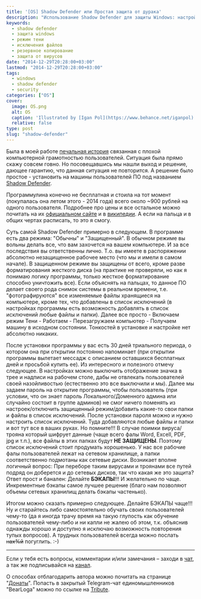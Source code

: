 ```yaml
---
title: '[OS] Shadow Defender или Простая защита от дурака'
description: "Использование Shadow Defender для защиты Windows: настройка режима тени, управление исключениями и рекомендации по резервному копированию"
keywords:
  - shadow defender
  - защита windows
  - режим тени
  - исключения файлов
  - резервное копирование
  - защита от вирусов
date: "2014-12-29T20:28:00+03:00"
lastmod: "2014-12-29T20:28:00+03:00"
tags:
  - windows
  - shadow defender
  - security
categories: ["OS"]
cover:
  image: OS.png
  alt: OS
  caption: 'Illustrated by [Igan Pol](https://www.behance.net/iganpol)'
  relative: false
type: post
slug: "shadow-defender"
---
```


Была в моей работе [печальная история](https://jtprog.ru/bad-story/) связанная с плохой компьютерной грамотностью пользователей. Ситуация была прямо скажу совсем говно. Но посовещавшись мы нашли выход и решение, дающее гарантию, что данная ситуация не повторится. А решение было простое - установить на машины пользователей ПО под названием [Shadow Defender](https://ru.wikipedia.org/wiki/Shadow_Defender).

Программулина конечно не бесплатная и стоила на тот момент (покупалась она летом этого - 2014 года) всего около ~900 рублей на одного пользователя. Подробнее про цены и все остальное можно почитать на их [официальном сайте](http://www.shadowdefender.com/) и в [википедии](https://ru.wikipedia.org/wiki/Shadow_Defender). А если на пальца и в общих чертах расписать, то это я смогу.

Суть самой Shadow Defender примерно в следующем. В программе есть два режима: "Обычны" и "Защищенный". В обычном режиме вы вольны делать все, что вам захочется на вашем компьютере. И за все последствия вы ответственны лично. Т.о. вы имеете в распоряжении абсолютно незащищенное рабочее место (что мы и имели в самом начале). В защищенном режиме вы защищены от всего, кроме разве форматирования жесткого диска (на практике не проверяли, но как я понимаю логику программы, только жесткое форматирование способно уничтожить все). Если объяснять на пальцах, то данное ПО делает своего рода снимок системы в реальном времени, т.е. "фотографируются" все изменяемые файлы хранящиеся на компьютере, кроме тех, что добавлены в список исключений (в настройках программы есть возможность добавлять в список исключений любые файлы и папки). Далее все просто - Включаем режим Тени - Работаем - Перезагружаем компьютер - Получаем машину в исходном состоянии. Тонкостей в установке и настройке нет абсолютно никаких.

После установки программы у вас есть 30 дней триального периода, о котором она при открытии постоянно напоминает (при открытии программы вылетает мессадж с описанием оставшихся бесплатных дней и просьбой купить ее). Из интересного и полезного отмечу следующее. В настройках можно выключить отображение значка в трее и надписи на рабочем столе, дабы не отвлекать пользователей своей назойливостью (естественно это все выключили и мы). Далее мы задаем пароль на открытие программы, чтобы пользователь (при условии, что он знает пароль Локального/Доменного админа или случайно состоит в группе админов) не смог ничего поменять из настроек/отключить защищенный режим/добавить какие-то свои папки и файлы в список исключений. После установки пароля можно и нужно настроить список исключений. Туда добавляются любые файлы и папки и вот тут все в ваших руках. Но помните!!! В случае поимки вируса/трояна который шифрует данные (чаще всего фалы Word, Excell, PDF, jpg и т.п.), все файлы в этих папках будут **НЕ ЗАЩИЩЕНЫ**. Поэтому список исключений стоит продумать хорошенько. У нас все рабочие фалы пользователей лежат на сетевом хранилище, а папки соответственно подмотаны как сетевые диски. Возникает вполне логичный вопрос: При переборе таким вирусами и троянами все путей подряд он доберется и до сетевых дисков, так что какая же это защита? Ответ прост и банален: Делайте **БЭКАПЫ**!!! И желательно по чаще. Инкрементные бэкапы самое лучшее решение (благо нам позволяют объемы сетевых хранилищ делать бэкапы частенько).

Итогом можно сказать примерно следующее. Делайте БЭКАПЫ чаще!!! Ну и старайтесь либо самостоятельно обучать своих пользователей чему-то (да я иногда трачу время на такую глупость как обучение пользователей чему-либо и ни капли не жалею об этом, т.к. объяснив однажды хорошо и доступно я исключаю возможность повторения тупых вопросов). А трудных пользователей всегда можно послать ~~нах%й~~ погуглить. :-)

---

Если у тебя есть вопросы, комментарии и/или замечания – заходи в [чат](https://ttttt.me/jtprogru_chat), а так же подписывайся на [канал](https://ttttt.me/jtprogru_channel).

О способах отблагодарить автора можно почитать на странице "[Донаты](https://jtprog.ru/donations/)". Попасть в закрытый Telegram-чат единомышленников "BearLoga" можно по ссылке на [Tribute](https://web.tribute.tg/s/oRV).
